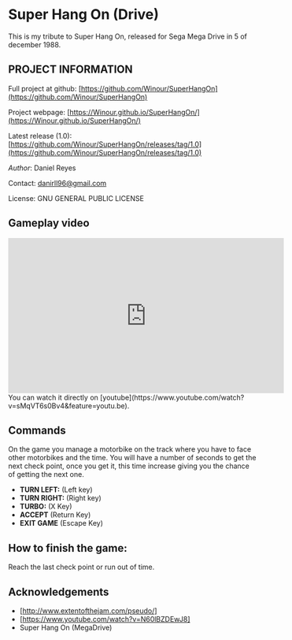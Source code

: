 # Super Hang On (Drive)
This is my tribute to Super Hang On, released for Sega Mega Drive in 5 of december 1988.

## PROJECT INFORMATION

Full project at github: [https://github.com/Winour/SuperHangOn](https://github.com/Winour/SuperHangOn) 

Project webpage: [https://Winour.github.io/SuperHangOn/](https://Winour.github.io/SuperHangOn/) 

Latest release (1.0): [https://github.com/Winour/SuperHangOn/releases/tag/1.0](https://github.com/Winour/SuperHangOn/releases/tag/1.0)  

*Author*: Daniel Reyes

Contact: danirll96@gmail.com

License: GNU GENERAL PUBLIC LICENSE

## Gameplay video

<iframe width="560" height="315" src="https://www.youtube.com/watch?v=sMqVT6s0Bv4&feature=youtu.be" frameborder="0" allowfullscreen=""></iframe>
You can watch it directly on [youtube](https://www.youtube.com/watch?v=sMqVT6s0Bv4&feature=youtu.be).

## Commands

On the game you manage a motorbike on the track where you have to face other motorbikes and the time. You will have a number of seconds to get the next check point, once you get it, this time increase giving you the chance of getting the next one.

* **TURN LEFT:** (Left key)
* **TURN RIGHT:** (Right key)
* **TURBO:** (X Key)
* **ACCEPT** (Return Key)
* **EXIT GAME** (Escape Key)

## How to finish the game:

Reach the last check point or run out of time.

## Acknowledgements


* [http://www.extentofthejam.com/pseudo/]
* [https://www.youtube.com/watch?v=N60lBZDEwJ8]
* Super Hang On (MegaDrive)
